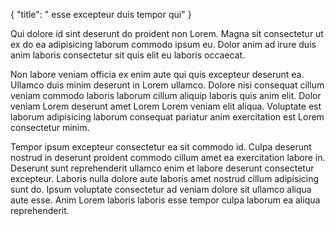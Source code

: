 {
  "title": " esse excepteur duis tempor qui"
}

Qui dolore id sint deserunt do proident non Lorem. Magna sit consectetur ut ex do ea adipisicing laborum commodo ipsum eu. Dolor anim ad irure duis anim laboris consectetur sit quis elit eu laboris occaecat.

Non labore veniam officia ex enim aute qui quis excepteur deserunt ea. Ullamco duis minim deserunt in Lorem ullamco. Dolore nisi consequat cillum veniam commodo laboris laborum cillum aliquip laboris quis anim elit. Dolor veniam Lorem deserunt amet Lorem Lorem veniam elit aliqua. Voluptate est laborum adipisicing laborum consequat pariatur anim exercitation est Lorem consectetur minim.

Tempor ipsum excepteur consectetur ea sit commodo id. Culpa deserunt nostrud in deserunt proident commodo cillum amet ea exercitation labore in. Deserunt sunt reprehenderit ullamco enim et labore deserunt consectetur excepteur. Laboris nulla dolore aute laboris amet nostrud cillum adipisicing sunt do. Ipsum voluptate consectetur ad veniam dolore sit ullamco aliqua aute esse. Anim Lorem laboris laboris esse tempor culpa laborum ea aliqua reprehenderit.